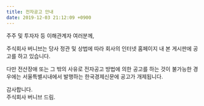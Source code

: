```yaml
---
title: 전자공고 안내
date: 2019-12-03 21:12:09 +0900
---
```

주주 및 투자자 등 이해관계자 여러분께,

주식회사 버니브는 당사 정관 및 상법에 따라
회사의 인터넷 홈페이지 내 본 게시판에 공고를 하고 있습니다.

다만 전산장애 또는 그 밖의 사유로 전자공고 방법에 의한 공고를 하는 것이 불가능한 경우에는
서울특별시내에서 발행하는 한국경제신문에 공고가 개제됩니다.

감사합니다.  
주식회사 버니브 드림.